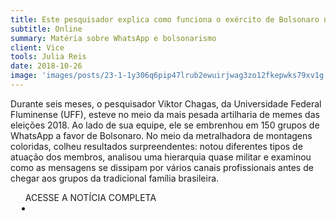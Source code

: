 ```yaml
---
title: Este pesquisador explica como funciona o exército de Bolsonaro no WhatsApp
subtitle: Online
summary: Matéria sobre WhatsApp e bolsonarismo
client: Vice
tools: Julia Reis
date: 2018-10-26
image: 'images/posts/23-1-1y306q6pip47lrub2ewuirjwag3zo12fkepwks79xv1g.png'
---
```


Durante seis meses, o pesquisador Viktor Chagas, da Universidade Federal Fluminense (UFF), esteve no meio da mais pesada artilharia de memes das eleições 2018. Ao lado de sua equipe, ele se embrenhou em 150 grupos de WhatsApp a favor de Bolsonaro. No meio da metralhadora de montagens coloridas, colheu resultados surpreendentes: notou diferentes tipos de atuação dos membros, analisou uma hierarquia quase militar e examinou como as mensagens se dissipam por vários canais profissionais antes de chegar aos grupos da tradicional família brasileira.

<div class="post__share"><ul class="share__list list-reset">ACESSE A NOTÍCIA COMPLETA<li class="share__item" style="margin-left: 10px"><a class="share__link share__facebook" style="background: #fa5657" href="https://www.vice.com/pt_br/article/pa9nzy/este-pesquisador-explica-como-funciona-o-exercito-de-bolsonaro-no-whatsapp?utm_source=vicetwbr" title="Link" rel="nofollow"><i class="fa-solid fa-link"></i></a></li></ul></div>
<!-- <div class="gallery-box"><div class="gallery"><img src="/clipping/images/example-1.jpg" loading="lazy" alt="Project"><img src="/clipping/images/example-2.jpg" loading="lazy" alt="Project"></div><em>Gallery / <a href="https://www.freepik.com/" target="_blank">Freepic</a></em></div> -->